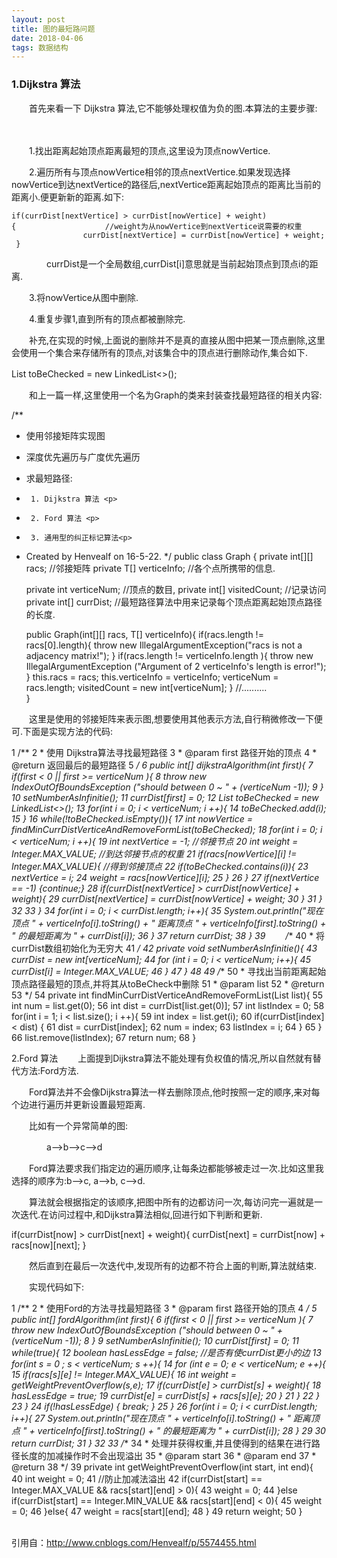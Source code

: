 ```yaml
---
layout: post
title: 图的最短路问题
date: 2018-04-06 
tags: 数据结构   
---
```

### 1.Dijkstra 算法
　　首先来看一下 Dijkstra 算法,它不能够处理权值为负的图.本算法的主要步骤:

　　

　　1.找出距离起始顶点距离最短的顶点,这里设为顶点nowVertice.

　　2.遍历所有与顶点nowVertice相邻的顶点nextVertice.如果发现选择nowVertice到达nextVertice的路径后,nextVertice距离起始顶点的距离比当前的距离小.便更新新的距离.如下:

    if(currDist[nextVertice] > currDist[nowVertice] + weight) {　　　　　　　　　　　　//weight为从nowVertice到nextVertice说需要的权重
                    currDist[nextVertice] = currDist[nowVertice] + weight;
     }
　　　　currDist是一个全局数组,currDist[i]意思就是当前起始顶点到顶点i的距离.

　　3.将nowVertice从图中删除.

　　4.重复步骤1,直到所有的顶点都被删除完.

 

　　补充,在实现的时候,上面说的删除并不是真的直接从图中把某一顶点删除,这里会使用一个集合来存储所有的顶点,对该集合中的顶点进行删除动作,集合如下.

List<Integer> toBeChecked = new LinkedList<>();
　　

　　和上一篇一样,这里使用一个名为Graph的类来封装查找最短路径的相关内容:


/**
 * 使用邻接矩阵实现图<p>
 * 深度优先遍历与广度优先遍历<p>
 * 求最短路径:<p>
 *      1. Dijkstra 算法 <p>
 *      2. Ford 算法 <p>
 *      3. 通用型的纠正标记算法<p>
 * Created by Henvealf on 16-5-22.
 */
public class Graph<T> {
    private int[][] racs;       //邻接矩阵
    private T[] verticeInfo;   //各个点所携带的信息.

    private int verticeNum;             //顶点的数目,
    private int[] visitedCount;         //记录访问
    private int[] currDist;             //最短路径算法中用来记录每个顶点距离起始顶点路径的长度.

    public Graph(int[][] racs, T[] verticeInfo){
        if(racs.length != racs[0].length){
            throw new IllegalArgumentException("racs is not a adjacency matrix!");
        }
        if(racs.length != verticeInfo.length ){
            throw new IllegalArgumentException ("Argument of 2 verticeInfo's length is error!");
        }
        this.racs = racs;
        this.verticeInfo = verticeInfo;
        verticeNum = racs.length;
        visitedCount = new int[verticeNum];
    }
    //..........       
}

 　　这里是使用的邻接矩阵来表示图,想要使用其他表示方法,自行稍微修改一下便可.下面是实现方法的代码:


 1 /**
 2      * 使用 Dijkstra算法寻找最短路径
 3      * @param first 路径开始的顶点
 4      * @return 返回最后的最短路径
 5      */
 6     public int[] dijkstraAlgorithm(int first){
 7         if(first < 0 || first >= verticeNum ){
 8             throw new IndexOutOfBoundsException ("should between 0 ~ " + (verticeNum -1));
 9         }
10         setNumberAsInfinitie();
11         currDist[first] = 0;
12         List<Integer> toBeChecked = new LinkedList<>();
13         for(int i = 0; i < verticeNum; i ++){
14             toBeChecked.add(i);
15         }
16         while(!toBeChecked.isEmpty()){
17             int nowVertice = findMinCurrDistVerticeAndRemoveFormList(toBeChecked);
18             for(int i = 0; i < verticeNum; i ++){
19                 int nextVertice = -1;                       //邻接节点
20                 int weight = Integer.MAX_VALUE;             //到达邻接节点的权重
21                 if(racs[nowVertice][i] != Integer.MAX_VALUE){   //得到邻接顶点
22                     if(toBeChecked.contains(i)){
23                         nextVertice = i;
24                         weight = racs[nowVertice][i];
25                     }
26                 }
27                 if(nextVertice == -1) {continue;}
28                 if(currDist[nextVertice] > currDist[nowVertice] + weight){
29                     currDist[nextVertice] = currDist[nowVertice] + weight;
30                 }
31             }
32 
33         }
34         for(int i = 0; i < currDist.length; i++){
35             System.out.println("现在顶点 " + verticeInfo[i].toString() + " 距离顶点 " + verticeInfo[first].toString()  + " 的最短距离为 " + currDist[i]);
36         }
37         return currDist;
38     }
39 　　/**
40      * 将currDist数组初始化为无穷大
41      */
42     private void setNumberAsInfinitie(){
43         currDist = new int[verticeNum];
44         for (int i = 0; i < verticeNum; i++){
45             currDist[i] = Integer.MAX_VALUE;
46         }
47     }
48 
49     /**
50      * 寻找出当前距离起始顶点路径最短的顶点,并将其从toBeCheck中删除
51      * @param list
52      * @return
53      */
54     private int findMinCurrDistVerticeAndRemoveFormList(List<Integer> list){
55         int num = list.get(0);
56         int dist = currDist[list.get(0)];
57         int listIndex = 0;
58         for(int i = 1; i < list.size(); i ++){
59             int index = list.get(i);
60             if(currDist[index] < dist) {
61                 dist = currDist[index];
62                 num = index;
63                 listIndex = i;
64             }
65         }
66         list.remove(listIndex);
67         return num;
68     }

 

2.Ford 算法 
　　上面提到Dijkstra算法不能处理有负权值的情况,所以自然就有替代方法:Ford方法.

　　Ford算法并不会像Dijkstra算法一样去删除顶点,他时按照一定的顺序,来对每个边进行遍历并更新设置最短距离.

　　比如有一个异常简单的图:

　　　　a-->b-->c-->d

　　Ford算法要求我们指定边的遍历顺序,让每条边都能够被走过一次.比如这里我选择的顺序为:b-->c,  a-->b, c-->d.

　　算法就会根据指定的该顺序,把图中所有的边都访问一次,每访问完一遍就是一次迭代.在访问过程中,和Dijkstra算法相似,回进行如下判断和更新.

if(currDist[now] > currDist[next] + weight){
         currDist[next] = currDist[now] + racs[now][next];
}
 

　　然后直到在最后一次迭代中,发现所有的边都不符合上面的判断,算法就结束.

　　实现代码如下:


 1 /**
 2      * 使用Ford的方法寻找最短路径
 3      * @param first 路径开始的顶点
 4      */
 5     public int[] fordAlgorithm(int first){
 6         if(first < 0 || first >= verticeNum ){
 7             throw new IndexOutOfBoundsException ("should between 0 ~ " + (verticeNum -1));
 8         }
 9         setNumberAsInfinitie();
10         currDist[first] = 0;
11         while(true){
12             boolean hasLessEdge = false;            //是否有使currDist更小的边
13             for(int s = 0 ; s < verticeNum; s ++){
14                 for (int e = 0; e < verticeNum; e ++){
15                     if(racs[s][e] != Integer.MAX_VALUE){
16                         int weight = getWeightPreventOverflow(s,e);
17                         if(currDist[e] > currDist[s] + weight){
18                             hasLessEdge = true;
19                             currDist[e] = currDist[s] + racs[s][e];
20                         }
21                     }
22                 }
23             }
24             if(!hasLessEdge) { break; }
25         }
26         for(int i = 0; i < currDist.length; i++){
27             System.out.println("现在顶点 " + verticeInfo[i].toString() + " 距离顶点 " + verticeInfo[first].toString()  + " 的最短距离为 " + currDist[i]);
28         }
29 
30         return currDist;
31     }
32 
33     /**
34      * 处理并获得权重,并且使得到的结果在进行路径长度的加减操作时不会出现溢出
35      * @param start
36      * @param end
37      * @return
38      */
39     private int getWeightPreventOverflow(int start, int end){
40         int weight = 0;
41         //防止加减法溢出
42         if(currDist[start] == Integer.MAX_VALUE && racs[start][end] > 0){
43             weight = 0;
44         }else if(currDist[start] == Integer.MIN_VALUE && racs[start][end] < 0){
45             weight = 0;
46         }else{
47             weight = racs[start][end];
48         }
49         return weight;
50     }

<br> 引用自：http://www.cnblogs.com/Henvealf/p/5574455.html
